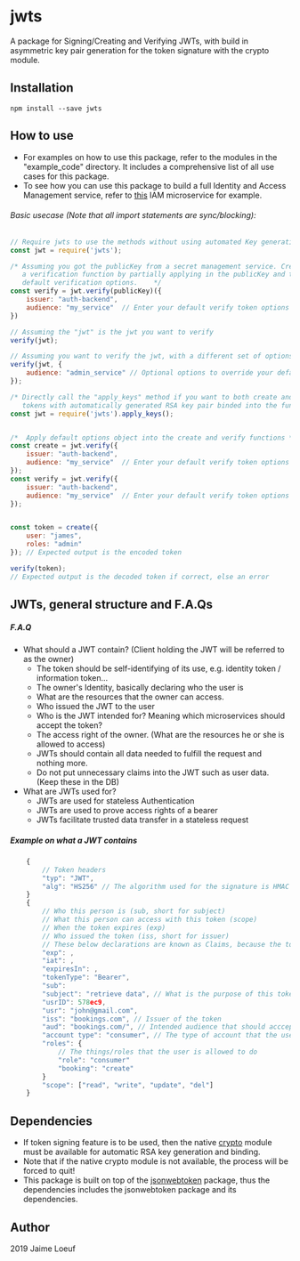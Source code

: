 # jwts
A package for Signing/Creating and Verifying JWTs, with build in asymmetric key pair generation for the token signature with the crypto module.

## Installation
```
npm install --save jwts
```

## How to use
- For examples on how to use this package, refer to the modules in the "example_code" directory. It includes a comprehensive list of all use cases for this package.
- To see how you can use this package to build a full Identity and Access Management service, refer to [this](https://github.com/Jaimeloeuf/police-man) IAM microservice for example.
###### Basic usecase (Note that all import statements are sync/blocking):
```js
// Require jwts to use the methods without using automated Key generation and binding
const jwt = require('jwts');

/* Assuming you got the publicKey from a secret management service. Create
   a verification function by partially applying in the publicKey and the
   default verification options.	*/
const verify = jwt.verify(publicKey)({
	issuer: "auth-backend",
    audience: "my_service"	// Enter your default verify token options
})

// Assuming the "jwt" is the jwt you want to verify
verify(jwt);

// Assuming you want to verify the jwt, with a different set of options
verify(jwt, {
	audience: "admin_service" // Optional options to override your default options
});
```
```js
/* Directly call the "apply_keys" method if you want to both create and verify the
   tokens with automatically generated RSA key pair binded into the functions.	*/
const jwt = require('jwts').apply_keys();


/*	Apply default options object into the create and verify functions */
const create = jwt.verify({
	issuer: "auth-backend",
    audience: "my_service"	// Enter your default verify token options
});
const verify = jwt.verify({
	issuer: "auth-backend",
    audience: "my_service"	// Enter your default verify token options
});


const token = create({
	user: "james",
    roles: "admin"
}); // Expected output is the encoded token

verify(token);
// Expected output is the decoded token if correct, else an error
```

## JWTs, general structure and F.A.Qs
##### F.A.Q
- What should a JWT contain?   (Client holding the JWT will be referred to as the owner)
  - The token should be self-identifying of its use, e.g. identity token / information token...
  - The owner's Identity, basically declaring who the user is
  - What are the resources that the owner can access.
  - Who issued the JWT to the user
  - Who is the JWT intended for? Meaning which microservices should accept the token?
  - The access right of the owner. (What are the resources he or she is allowed to access)
  - JWTs should contain all data needed to fulfill the request and nothing more.
  - Do not put unnecessary claims into the JWT such as user data. (Keep these in the DB)
- What are JWTs used for?
  - JWTs are used for stateless Authentication
  - JWTs are used to prove access rights of a bearer
  - JWTs facilitate trusted data transfer in a stateless request
##### Example on what a JWT contains
```js
    {
    	// Token headers
        "typ": "JWT",
        "alg": "HS256" // The algorithm used for the signature is HMAC SHA-256
    }
    {
        // Who this person is (sub, short for subject)
        // What this person can access with this token (scope)
        // When the token expires (exp)
        // Who issued the token (iss, short for issuer)
        // These below declarations are known as Claims, because the token creator claims a set of assertions that can be used to ‘know’ things about the subject. Because the token is signed with a secret key, you can verify its signature and implicitly trust what is claimed.
        "exp": ,
        "iat": ,
        "expiresIn": ,
        "tokenType": "Bearer",
        "sub":
        "subject": "retrieve data", // What is the purpose of this token/request?
        "usrID": 578ec9,
        "usr": "john@gmail.com",
        "iss": "bookings.com", // Issuer of the token
        "aud": "bookings.com/", // Intended audience that should acccept the token
        "account type": "consumer", // The type of account that the user has
        "roles": {
            // The things/roles that the user is allowed to do
            "role": "consumer"
            "booking": "create"
        }
        "scope": ["read", "write", "update", "del"]
    }
```


## Dependencies
- If token signing feature is to be used, then the native [crypto](https://nodejs.org/api/crypto.html) module must be available for automatic RSA key generation and binding.
- Note that if the native crypto module is not available, the process will be forced to quit!
- This package is built on top of the [jsonwebtoken](https://www.npmjs.com/package/jsonwebtoken) package, thus the dependencies includes the jsonwebtoken package and its dependencies.

## Author
2019 Jaime Loeuf